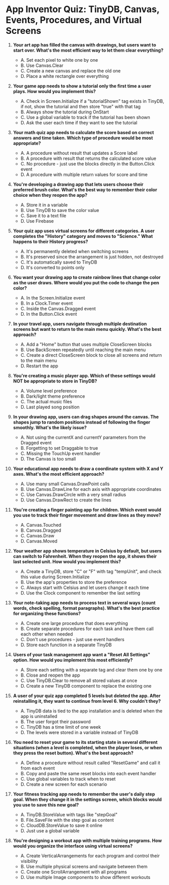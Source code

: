 # App Inventor Quiz: TinyDB, Canvas, Events, Procedures, and Virtual Screens

1. **Your art app has filled the canvas with drawings, but users want to start over. What's the most efficient way to let them clear everything?**
   - A. Set each pixel to white one by one
   - B. Use Canvas.Clear
   - C. Create a new canvas and replace the old one
   - D. Place a white rectangle over everything

2. **Your game app needs to show a tutorial only the first time a user plays. How would you implement this?**
   - A. Check in Screen.Initialize if a "tutorialShown" tag exists in TinyDB, if not, show the tutorial and then store "true" with that tag
   - B. Always show the tutorial during OnStart
   - C. Use a global variable to track if the tutorial has been shown
   - D. Ask the user each time if they want to see the tutorial

3. **Your math quiz app needs to calculate the score based on correct answers and time taken. Which type of procedure would be most appropriate?**
   - A. A procedure without result that updates a Score label
   - B. A procedure with result that returns the calculated score value
   - C. No procedure - just use the blocks directly in the Button.Click event
   - D. A procedure with multiple return values for score and time

4. **You're developing a drawing app that lets users choose their preferred brush color. What's the best way to remember their color choice when they reopen the app?**
   - A. Store it in a variable
   - B. Use TinyDB to save the color value
   - C. Save it to a text file
   - D. Use Firebase

5. **Your quiz app uses virtual screens for different categories. A user completes the "History" category and moves to "Science." What happens to their History progress?**
   - A. It's permanently deleted when switching screens
   - B. It's preserved since the arrangement is just hidden, not destroyed
   - C. It's automatically saved to TinyDB
   - D. It's converted to points only

6. **You want your drawing app to create rainbow lines that change color as the user draws. Where would you put the code to change the pen color?**
   - A. In the Screen.Initialize event
   - B. In a Clock.Timer event
   - C. Inside the Canvas.Dragged event
   - D. In the Button.Click event

7. **In your travel app, users navigate through multiple destination screens but want to return to the main menu quickly. What's the best approach?**
   - A. Add a "Home" button that uses multiple CloseScreen blocks
   - B. Use BackScreen repeatedly until reaching the main menu
   - C. Create a direct CloseScreen block to close all screens and return to the main menu
   - D. Restart the app

8. **You're creating a music player app. Which of these settings would NOT be appropriate to store in TinyDB?**
   - A. Volume level preference
   - B. Dark/light theme preference 
   - C. The actual music files
   - D. Last played song position

9. **In your drawing app, users can drag shapes around the canvas. The shapes jump to random positions instead of following the finger smoothly. What's the likely issue?**
   - A. Not using the currentX and currentY parameters from the Dragged event
   - B. Forgetting to set Draggable to true
   - C. Missing the TouchUp event handler
   - D. The Canvas is too small

10. **Your educational app needs to draw a coordinate system with X and Y axes. What's the most efficient approach?**
    - A. Use many small Canvas.DrawPoint calls
    - B. Use Canvas.DrawLine for each axis with appropriate coordinates
    - C. Use Canvas.DrawCircle with a very small radius
    - D. Use Canvas.DrawRect to create the lines

11. **You're creating a finger painting app for children. Which event would you use to track their finger movement and draw lines as they move?**
    - A. Canvas.Touched
    - B. Canvas.Dragged
    - C. Canvas.Draw
    - D. Canvas.Moved

12. **Your weather app shows temperature in Celsius by default, but users can switch to Fahrenheit. When they reopen the app, it shows their last selected unit. How would you implement this?**
    - A. Create a TinyDB, store "C" or "F" with tag "tempUnit", and check this value during Screen.Initialize
    - B. Use the app's properties to store the preference
    - C. Always start with Celsius and let users change it each time
    - D. Use the Clock component to remember the last setting

13. **Your note-taking app needs to process text in several ways (count words, check spelling, format paragraphs). What's the best practice for organizing these functions?**
    - A. Create one large procedure that does everything
    - B. Create separate procedures for each task and have them call each other when needed
    - C. Don't use procedures - just use event handlers
    - D. Store each function in a separate TinyDB

14. **Users of your task management app want a "Reset All Settings" option. How would you implement this most efficiently?**
    - A. Store each setting with a separate tag and clear them one by one
    - B. Close and reopen the app
    - C. Use TinyDB.Clear to remove all stored values at once
    - D. Create a new TinyDB component to replace the existing one

15. **A user of your quiz app completed 5 levels but deleted the app. After reinstalling it, they want to continue from level 6. Why couldn't they?**
    - A. TinyDB data is tied to the app installation and is deleted when the app is uninstalled
    - B. The user forgot their password
    - C. TinyDB has a time limit of one week
    - D. The levels were stored in a variable instead of TinyDB

16. **You need to reset your game to its starting state in several different situations (when a level is completed, when the player loses, or when they press the reset button). What's the best approach?**
    - A. Define a procedure without result called "ResetGame" and call it from each event
    - B. Copy and paste the same reset blocks into each event handler
    - C. Use global variables to track when to reset
    - D. Create a new screen for each scenario

17. **Your fitness tracking app needs to remember the user's daily step goal. When they change it in the settings screen, which blocks would you use to save this new goal?**
    - A. TinyDB.StoreValue with tags like "stepGoal"
    - B. File.SaveFile with the step goal as content
    - C. CloudDB.StoreValue to save it online
    - D. Just use a global variable

18. **You're designing a workout app with multiple training programs. How would you organize the interface using virtual screens?**
    - A. Create VerticalArrangements for each program and control their visibility
    - B. Use multiple physical screens and navigate between them
    - C. Create one ScrollArrangement with all programs
    - D. Use multiple Image components to show different workouts

